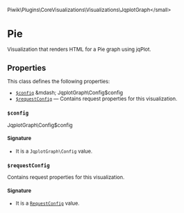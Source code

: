 <small>Piwik\Plugins\CoreVisualizations\Visualizations\JqplotGraph\</small>

Pie
===

Visualization that renders HTML for a Pie graph using jqPlot.

Properties
----------

This class defines the following properties:

- [`$config`](#$config) &mdash; JqplotGraph\Config$config
- [`$requestConfig`](#$requestconfig) &mdash; Contains request properties for this visualization.

<a name="$config" id="$config"></a>
<a name="config" id="config"></a>
### `$config`

JqplotGraph\Config$config

#### Signature

- It is a `JqplotGraph\Config` value.

<a name="$requestconfig" id="$requestconfig"></a>
<a name="requestConfig" id="requestConfig"></a>
### `$requestConfig`

Contains request properties for this visualization.

#### Signature

- It is a [`RequestConfig`](../../../../../Piwik/ViewDataTable/RequestConfig.md) value.
